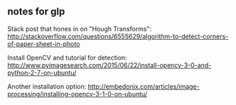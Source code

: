 ## notes for glp

Stack post that hones in on "Hough Transforms":<br>
http://stackoverflow.com/questions/6555629/algorithm-to-detect-corners-of-paper-sheet-in-photo

Install OpenCV and tutorial for detection:<br>
http://www.pyimagesearch.com/2015/06/22/install-opencv-3-0-and-python-2-7-on-ubuntu/

Another installation option:
http://embedonix.com/articles/image-processing/installing-opencv-3-1-0-on-ubuntu/

